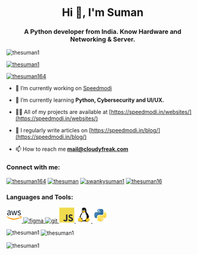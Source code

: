 <h1 align="center">Hi 👋, I'm Suman</h1>
<h3 align="center">A Python developer from India. Know Hardware and Networking & Server.</h3>

<p align="left"> <img src="https://komarev.com/ghpvc/?username=thesuman1&label=Profile%20views&color=0e75b6&style=flat" alt="thesuman1" /> </p>

<p align="left"> <a href="https://github.com/ryo-ma/github-profile-trophy"><img src="https://github-profile-trophy.vercel.app/?username=thesuman1" alt="thesuman1" /></a> </p>

<p align="left"> <a href="https://twitter.com/thesuman164" target="blank"><img src="https://img.shields.io/twitter/follow/thesuman164?logo=twitter&style=for-the-badge" alt="thesuman164" /></a> </p>

- 🔭 I’m currently working on [Speedmodi](https://speedmodi.com)

- 🌱 I’m currently learning **Python, Cybersecurity and UI/UX.**

- 👨‍💻 All of my projects are available at [https://speedmodi.in/websites/](https://speedmodi.in/websites/)

- 📝 I regularly write articles on [https://speedmodi.in/blog/](https://speedmodi.in/blog/)

- 📫 How to reach me **mail@cloudyfreak.com**

<h3 align="left">Connect with me:</h3>
<p align="left">
<a href="https://twitter.com/thesuman164" target="blank"><img align="center" src="https://raw.githubusercontent.com/rahuldkjain/github-profile-readme-generator/master/src/images/icons/Social/twitter.svg" alt="thesuman164" height="30" width="40" /></a>
<a href="https://linkedin.com/in/thesuman" target="blank"><img align="center" src="https://raw.githubusercontent.com/rahuldkjain/github-profile-readme-generator/master/src/images/icons/Social/linked-in-alt.svg" alt="thesuman" height="30" width="40" /></a>
<a href="https://fb.com/swankysuman1" target="blank"><img align="center" src="https://raw.githubusercontent.com/rahuldkjain/github-profile-readme-generator/master/src/images/icons/Social/facebook.svg" alt="swankysuman1" height="30" width="40" /></a>
<a href="https://instagram.com/thesuman16" target="blank"><img align="center" src="https://raw.githubusercontent.com/rahuldkjain/github-profile-readme-generator/master/src/images/icons/Social/instagram.svg" alt="thesuman16" height="30" width="40" /></a>
</p>

<h3 align="left">Languages and Tools:</h3>
<p align="left"> <a href="https://aws.amazon.com" target="_blank" rel="noreferrer"> <img src="https://raw.githubusercontent.com/devicons/devicon/master/icons/amazonwebservices/amazonwebservices-original-wordmark.svg" alt="aws" width="40" height="40"/> </a> <a href="https://www.figma.com/" target="_blank" rel="noreferrer"> <img src="https://www.vectorlogo.zone/logos/figma/figma-icon.svg" alt="figma" width="40" height="40"/> </a> <a href="https://git-scm.com/" target="_blank" rel="noreferrer"> <img src="https://www.vectorlogo.zone/logos/git-scm/git-scm-icon.svg" alt="git" width="40" height="40"/> </a> <a href="https://developer.mozilla.org/en-US/docs/Web/JavaScript" target="_blank" rel="noreferrer"> <img src="https://raw.githubusercontent.com/devicons/devicon/master/icons/javascript/javascript-original.svg" alt="javascript" width="40" height="40"/> </a> <a href="https://www.linux.org/" target="_blank" rel="noreferrer"> <img src="https://raw.githubusercontent.com/devicons/devicon/master/icons/linux/linux-original.svg" alt="linux" width="40" height="40"/> </a> <a href="https://www.python.org" target="_blank" rel="noreferrer"> <img src="https://raw.githubusercontent.com/devicons/devicon/master/icons/python/python-original.svg" alt="python" width="40" height="40"/> </a> </p>

<p><img align="left" src="https://github-readme-stats.vercel.app/api/top-langs?username=thesuman1&show_icons=true&locale=en&layout=compact" alt="thesuman1" /></p>

<p>&nbsp;<img align="center" src="https://github-readme-stats.vercel.app/api?username=thesuman1&show_icons=true&locale=en" alt="thesuman1" /></p>

<p><img align="center" src="https://github-readme-streak-stats.herokuapp.com/?user=thesuman1&" alt="thesuman1" /></p>
